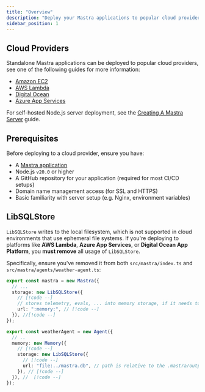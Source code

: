 ```yaml
---
title: "Overview"
description: "Deploy your Mastra applications to popular cloud providers."
sidebar_position: 1
---
```


## Cloud Providers

Standalone Mastra applications can be deployed to popular cloud providers, see one of the following guides for more information:

- [Amazon EC2](/docs/deployment/cloud-providers/amazon-ec2)
- [AWS Lambda](/docs/deployment/cloud-providers/aws-lambda)
- [Digital Ocean](/docs/deployment/cloud-providers/digital-ocean)
- [Azure App Services](/docs/deployment/cloud-providers/azure-app-services)

For self-hosted Node.js server deployment, see the [Creating A Mastra Server](/docs/deployment/server-deployment) guide.

## Prerequisites

Before deploying to a cloud provider, ensure you have:

- A [Mastra application](/docs/getting-started/installation)
- Node.js `v20.0` or higher
- A GitHub repository for your application (required for most CI/CD setups)
- Domain name management access (for SSL and HTTPS)
- Basic familiarity with server setup (e.g. Nginx, environment variables)

## LibSQLStore

`LibSQLStore` writes to the local filesystem, which is not supported in cloud environments that use ephemeral file systems. If you're deploying to platforms like **AWS Lambda**, **Azure App Services**, or **Digital Ocean App Platform**, you **must remove** all usage of `LibSQLStore`.

Specifically, ensure you've removed it from both `src/mastra/index.ts` and `src/mastra/agents/weather-agent.ts`:

```typescript filename="src/mastra/index.ts" showLineNumbers
export const mastra = new Mastra({
  // ...
  storage: new LibSQLStore({
    // [!code --]
    // stores telemetry, evals, ... into memory storage, if it needs to persist, change to file:../mastra.db // [!code --]
    url: ":memory:", // [!code --]
  }), //[!code --]
});
```

```typescript filename="src/mastra/agents/weather-agent.ts" showLineNumbers
export const weatherAgent = new Agent({
  // ..
  memory: new Memory({
    // [!code --]
    storage: new LibSQLStore({
      // [!code --]
      url: "file:../mastra.db", // path is relative to the .mastra/output directory // [!code --]
    }), // [!code --]
  }), //  [!code --]
});
```
